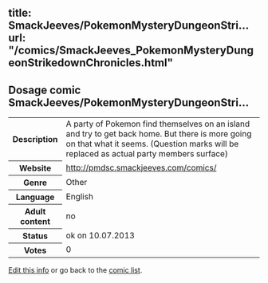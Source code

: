 title: SmackJeeves/PokemonMysteryDungeonStri...
url: "/comics/SmackJeeves_PokemonMysteryDungeonStrikedownChronicles.html"
---
Dosage comic SmackJeeves/PokemonMysteryDungeonStri...
-----------------------------------------

<p id="msg"></p>
<script type="text/javascript">
if (window.location.search === '?edit_info_mail=sent_ok') {
  var elem = document.getElementById("msg");
  elem.innerHTML = 'Edited information sucessfully sent for review, which is usually done daily. Thanks!';
  elem.className = 'ok';
}
</script>
<table class="comicinfo">
<tr>
<th>Description</th><td>A party of Pokemon find themselves on an island and try to get back home. But there is more going on that what it seems. (Question marks will be replaced as actual party members surface)</td>
</tr>
<tr>
<th>Website</th><td><a href="http://pmdsc.smackjeeves.com/comics/">http://pmdsc.smackjeeves.com/comics/</a></td>
</tr>
<tr>
<th>Genre</th><td>Other</td>
</tr>
<tr>
<th>Language</th><td>English</td>
</tr>
<tr>
<th>Adult content</th><td>no</td>
</tr>
<tr>
<th>Status</th><td>ok on 10.07.2013</td>
</tr>
<tr>
<th>Votes</th><td>0</td>
</tr>
</table>

[Edit this info](SmackJeeves_PokemonMysteryDungeonStrikedownChronicles_edit.html) or go back to the [comic list](../comic-index.html).
